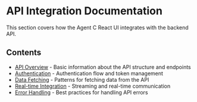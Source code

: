 # API Integration Documentation

This section covers how the Agent C React UI integrates with the backend API.

## Contents

- [API Overview](./api-overview.md) - Basic information about the API structure and endpoints
- [Authentication](./authentication.md) - Authentication flow and token management
- [Data Fetching](./data-fetching.md) - Patterns for fetching data from the API
- [Real-time Integration](./real-time.md) - Streaming and real-time communication
- [Error Handling](./error-handling.md) - Best practices for handling API errors